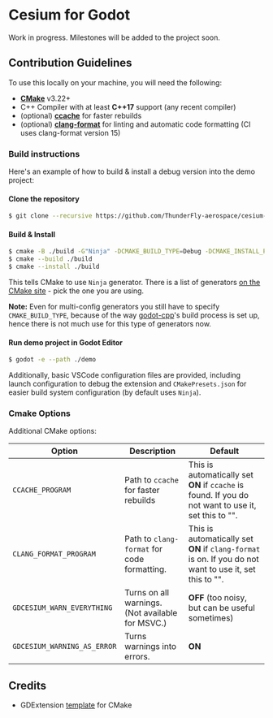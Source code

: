 # Cesium for Godot

Work in progress. Milestones will be added to the project soon.

## Contribution Guidelines

To use this locally on your machine, you will need the following:

- **[CMake](https://cmake.org/)** v3.22+
- C++ Compiler with at least **C++17** support (any recent compiler)
- (optional) **[ccache](https://ccache.dev/)** for faster rebuilds
- (optional) **[clang-format](https://clang.llvm.org/docs/ClangFormat.html)** for linting and automatic code formatting (CI uses clang-format version 15)

### Build instructions

Here's an example of how to build & install a debug version into the demo project:

#### Clone the repository

```sh
$ git clone --recursive https://github.com/ThunderFly-aerospace/cesium-godot.git 
```

#### Build & Install

```sh
$ cmake -B ./build -G"Ninja" -DCMAKE_BUILD_TYPE=Debug -DCMAKE_INSTALL_PREFIX="./demo/addons"
$ cmake --build ./build
$ cmake --install ./build
```

This tells CMake to use `Ninja` generator. There is a list of generators [on the CMake site](https://cmake.org/cmake/help/latest/manual/cmake-generators.7.html#cmake-generators) - pick the one you are using.

**Note:** Even for multi-config generators you still have to specify `CMAKE_BUILD_TYPE`, because of the way [godot-cpp](https://github.com/godotengine/godot-cpp)'s build process is set up, hence there is not much use for this type of generators now. 

#### Run demo project in Godot Editor

```sh
$ godot -e --path ./demo
```

Additionally, basic VSCode configuration files are provided, including launch configuration to debug the extension and `CMakePresets.json` for easier build system configuration (by default uses `Ninja`).

### Cmake Options

Additional CMake options:

| Option                                                                   | Description                                      | Default                                                                                                 |
| ------------------------------------------------------------------------ | ------------------------------------------------ | ------------------------------------------------------------------------------------------------------- |
| `CCACHE_PROGRAM`                                                         | Path to `ccache` for faster rebuilds             | This is automatically set **ON** if `ccache` is found. If you do not want to use it, set this to "".    |
| `CLANG_FORMAT_PROGRAM`                                                   | Path to `clang-format` for code formatting.      | This is automatically set **ON** if `clang-format` is on. If you do not want to use it, set this to "". |
| `GDCESIUM_WARN_EVERYTHING`  | Turns on all warnings. (Not available for MSVC.) | **OFF** (too noisy, but can be useful sometimes)                                                        |
| `GDCESIUM_WARNING_AS_ERROR` | Turns warnings into errors.                      | **ON**                                                                                                  |

## Credits

- GDExtension [template](https://github.com/asmaloney/GDExtensionTemplate) for CMake 


